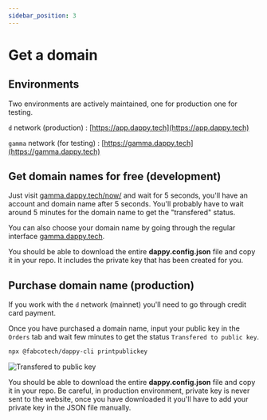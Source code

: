 ```yaml
---
sidebar_position: 3
---
```


# Get a domain

## Environments

Two environments are actively maintained, one for production one for testing.

`d` network (production) : [https://app.dappy.tech](https://app.dappy.tech)

`gamma` network (for testing) : [https://gamma.dappy.tech](https://gamma.dappy.tech)

## Get domain names for free (development)

Just visit [gamma.dappy.tech/now/](https://gamma.dappy.tech/now/) and wait for 5 seconds, you'll have an account and domain name after 5 seconds. You'll probably have to wait around 5 minutes for the domain name to get the "transfered" status.

You can also choose your domain name by going through the regular interface [gamma.dappy.tech](https://gamma.dappy.tech). 

You should be able to download the entire **dappy.config.json** file and copy it in your repo. It includes the private key that has been created for you.

## Purchase domain name (production)

If you work with the `d` network (mainnet) you'll need to go through credit card payment.

Once you have purchased a domain name, input your public key in the `Orders` tab and wait few minutes to get the status `Transfered to public key`.

```bash
npx @fabcotech/dappy-cli printpublickey
```

![Transfered to public key](/img/transfered_to_public_key.png)

You should be able to download the entire **dappy.config.json** file and copy it in your repo. Be careful, in production environment, private key is never sent to the website, once you have downloaded it you'll have to add your private key in the JSON file manually.
